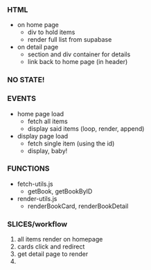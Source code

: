 ### HTML

-   on home page
    -   div to hold items
    -   render full list from supabase
-   on detail page
    -   section and div container for details
    -   link back to home page (in header)

### NO STATE!

### EVENTS

-   home page load
    -   fetch all items
    -   display said items (loop, render, append)
-   display page load
    -   fetch single item (using the id)
    -   display, baby!

### FUNCTIONS

-   fetch-utils.js
    -   getBook, getBookByID
-   render-utils.js
    -   renderBookCard, renderBookDetail

### SLICES/workflow

1. all items render on homepage
2. cards click and redirect
3. get detail page to render
4.
